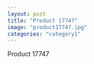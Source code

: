 ```yaml
---
layout: post
title: "Product 17747"
image: "product17747.jpg"
categories: "category1"
---
```

Product 17747
